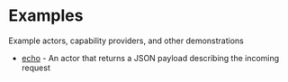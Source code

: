# Examples
Example actors, capability providers, and other demonstrations

* [echo](https://github.com/wascc/examples/tree/master/echo-example) - An actor that returns a JSON payload describing the incoming request
